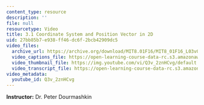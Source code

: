 ```yaml
---
content_type: resource
description: ''
file: null
resourcetype: Video
title: 3.1 Coordinate System and Position Vector in 2D
uid: 27bb85b7-e938-ff46-dc6f-2bcb42909dc5
video_files:
  archive_url: https://archive.org/download/MIT8.01F16/MIT8_01F16_L03v01_360p.mp4
  video_captions_file: https://open-learning-course-data-rc.s3.amazonaws.com/8-01sc-classical-mechanics-fall-2016/6912347878255d9dad9cfff358d3e785_Q3v_2znHCvg.vtt
  video_thumbnail_file: https://img.youtube.com/vi/Q3v_2znHCvg/default.jpg
  video_transcript_file: https://open-learning-course-data-rc.s3.amazonaws.com/8-01sc-classical-mechanics-fall-2016/b82a5373bfc66b35c1d6abee05ed012e_Q3v_2znHCvg.pdf
video_metadata:
  youtube_id: Q3v_2znHCvg
---
```


**Instructor:** Dr. Peter Dourmashkin